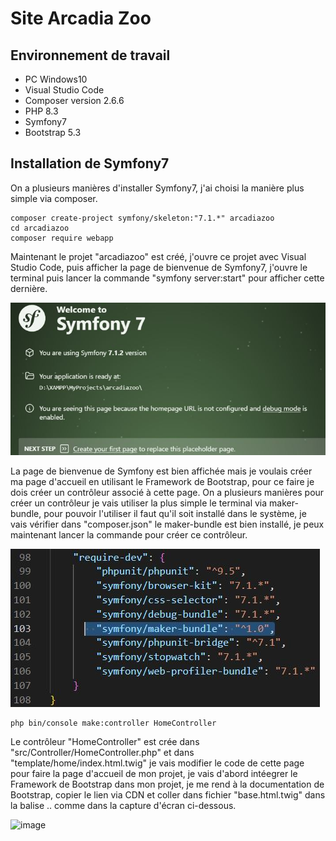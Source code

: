 # Site Arcadia Zoo
## Environnement de travail

- PC Windows10
- Visual Studio Code
- Composer version 2.6.6
- PHP 8.3
- Symfony7
- Bootstrap 5.3
  
## Installation de Symfony7
On a plusieurs manières d'installer Symfony7, j'ai choisi la manière plus simple via composer.
```
composer create-project symfony/skeleton:"7.1.*" arcadiazoo
cd arcadiazoo
composer require webapp
```
Maintenant le projet "arcadiazoo" est créé, j'ouvre ce projet avec Visual Studio Code, puis afficher la page de bienvenue de Symfony7, j'ouvre le terminal puis lancer la commande "symfony server:start"
pour afficher cette dernière.

![image](public/images/bienvenueSymfony.JPG)

La page de bienvenue de Symfony est bien affichée mais je voulais créer ma page d'accueil en utilisant le Framework de Bootstrap, pour ce faire je dois créer un contrôleur associé à cette page. On a plusieurs manières pour créer un contrôleur je vais utiliser la plus simple le terminal via maker-bundle, pour pouvoir l'utiliser il faut qu'il soit installé dans le système, je vais vérifier dans "composer.json" le maker-bundle est bien installé, je peux maintenant lancer la commande pour créer ce contrôleur.

![image](public/images/makerBundle.JPG)

```
php bin/console make:controller HomeController
```
Le contrôleur "HomeController" est crée dans "src/Controller/HomeController.php" et dans "template/home/index.html.twig" je vais modifier le code de cette page pour faire la page d'accueil de mon projet, je vais d'abord intéegrer le Framework de Bootstrap dans mon projet, je me rend à la documentation de Bootstrap, copier le lien via CDN et coller dans fichier "base.html.twig" dans la balise <head> ..</head> comme dans la capture d'écran ci-dessous.

![image](public/images/intégrerBootstrap.JPG)

